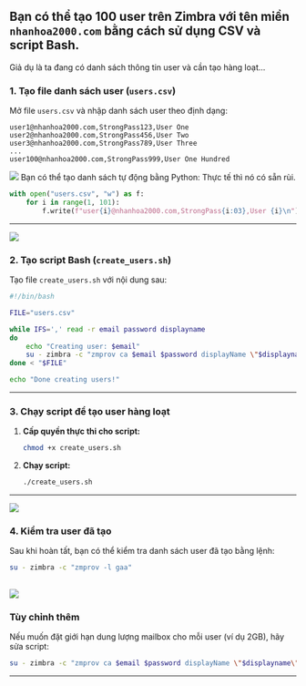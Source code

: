 Bạn có thể tạo 100 user trên Zimbra với tên miền `nhanhoa2000.com` bằng cách sử dụng CSV và script Bash. 
---
Giả dụ là ta đang có danh sách thông tin user và cần tạo hàng loạt...
### **1. Tạo file danh sách user (`users.csv`)**
Mở file `users.csv` và nhập danh sách user theo định dạng:  

```csv
user1@nhanhoa2000.com,StrongPass123,User One
user2@nhanhoa2000.com,StrongPass456,User Two
user3@nhanhoa2000.com,StrongPass789,User Three
...
user100@nhanhoa2000.com,StrongPass999,User One Hundred
```
![](https://img001.prntscr.com/file/img001/Zsh5kUpKQrm69RxpnsQMSQ.png)
Bạn có thể tạo danh sách tự động bằng Python:  Thực tế thì nó có sẵn rùi.

```python
with open("users.csv", "w") as f:
    for i in range(1, 101):
        f.write(f"user{i}@nhanhoa2000.com,StrongPass{i:03},User {i}\n")
```

---
![](https://img001.prntscr.com/file/img001/PpF4ZtVqQoal3zyGzQmX0Q.png)
### **2. Tạo script Bash (`create_users.sh`)**
Tạo file `create_users.sh` với nội dung sau:

```sh
#!/bin/bash

FILE="users.csv"

while IFS=',' read -r email password displayname
do
    echo "Creating user: $email"
    su - zimbra -c "zmprov ca $email $password displayName \"$displayname\""
done < "$FILE"

echo "Done creating users!"
```

---

### **3. Chạy script để tạo user hàng loạt**
1. **Cấp quyền thực thi cho script:**  
   ```sh
   chmod +x create_users.sh
   ```

2. **Chạy script:**  
   ```sh
   ./create_users.sh
   ```

---
![](https://img001.prntscr.com/file/img001/PpF4ZtVqQoal3zyGzQmX0Q.png)
### **4. Kiểm tra user đã tạo**
Sau khi hoàn tất, bạn có thể kiểm tra danh sách user đã tạo bằng lệnh:  

```sh
su - zimbra -c "zmprov -l gaa"
```
![](https://img001.prntscr.com/file/img001/sMtpY7bvRvuim8DgJ-URwA.png)
---

### **Tùy chỉnh thêm**
Nếu muốn đặt giới hạn dung lượng mailbox cho mỗi user (ví dụ 2GB), hãy sửa script:  

```sh
su - zimbra -c "zmprov ca $email $password displayName \"$displayname\" zimbraMailQuota 2147483648"
```

---
